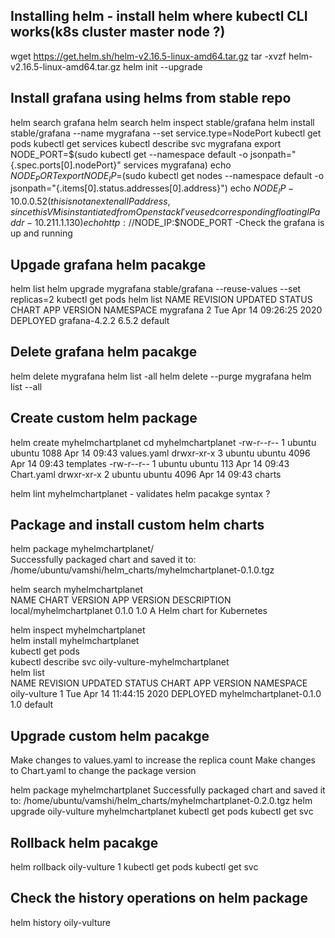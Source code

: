 Installing helm - install helm where kubectl CLI works(k8s cluster master node ?)
---------------------------------------------------------------------------------
wget https://get.helm.sh/helm-v2.16.5-linux-amd64.tar.gz
tar -xvzf helm-v2.16.5-linux-amd64.tar.gz
helm init --upgrade

Install grafana using helms from stable repo
--------------------------------------------
helm search grafana
helm search
helm inspect stable/grafana
helm install stable/grafana --name mygrafana --set service.type=NodePort
kubectl get pods
kubectl get services
kubectl describe svc mygrafana
export NODE_PORT=$(sudo kubectl get --namespace default -o jsonpath="{.spec.ports[0].nodePort}" services mygrafana)
echo $NODE_PORT
export NODE_IP=$(sudo kubectl get nodes --namespace default -o jsonpath="{.items[0].status.addresses[0].address}")
echo $NODE_IP - 10.0.0.52 (this is not an extenal IP address, since this VM is instantiated from Openstack I've used corresponding floating IP addr-10.211.1.130)
echo http://$NODE_IP:$NODE_PORT -Check the grafana is up and running

Upgade grafana helm pacakge
---------------------------
helm list
helm upgrade mygrafana stable/grafana --reuse-values --set replicas=2
kubectl get pods
helm list
NAME            REVISION        UPDATED                         STATUS          CHART           APP VERSION     NAMESPACE
mygrafana       2               Tue Apr 14 09:26:25 2020        DEPLOYED        grafana-4.2.2   6.5.2           default

Delete grafana helm pacakge
---------------------------
helm delete mygrafana
helm list -all
helm delete --purge mygrafana
helm list --all

Create custom helm package
--------------------------
helm create myhelmchartplanet
cd myhelmchartplanet
-rw-r--r-- 1 ubuntu ubuntu 1088 Apr 14 09:43 values.yaml
drwxr-xr-x 3 ubuntu ubuntu 4096 Apr 14 09:43 templates
-rw-r--r-- 1 ubuntu ubuntu  113 Apr 14 09:43 Chart.yaml
drwxr-xr-x 2 ubuntu ubuntu 4096 Apr 14 09:43 charts

helm lint myhelmchartplanet - validates helm pacakge syntax ?

Package and install custom helm charts
--------------------------------------
helm package myhelmchartplanet/ <br />
Successfully packaged chart and saved it to: /home/ubuntu/vamshi/helm_charts/myhelmchartplanet-0.1.0.tgz <br />

helm search myhelmchartplanet <br />
NAME                    CHART VERSION   APP VERSION     DESCRIPTION <br />
local/myhelmchartplanet 0.1.0           1.0             A Helm chart for Kubernetes <br />

helm inspect myhelmchartplanet <br />
helm install myhelmchartplanet <br />
kubectl get pods <br /> 
kubectl describe svc oily-vulture-myhelmchartplanet <br />
helm list <br />
NAME            REVISION        UPDATED                         STATUS          CHART                   APP VERSION     NAMESPACE <br />
oily-vulture    1               Tue Apr 14 11:44:15 2020        DEPLOYED        myhelmchartplanet-0.1.0 1.0             default <br />

Upgrade custom helm pacakge
---------------------------
Make changes to values.yaml to increase the replica count
Make changes to Chart.yaml to change the package version

helm package myhelmchartplanet
Successfully packaged chart and saved it to: /home/ubuntu/vamshi/helm_charts/myhelmchartplanet-0.2.0.tgz
helm upgrade oily-vulture myhelmchartplanet
kubectl get pods
kubectl get svc

Rollback helm pacakge
---------------------
helm rollback oily-vulture 1
kubectl get pods
kubectl get svc

Check the history operations on helm package
--------------------------------------------
helm history oily-vulture
